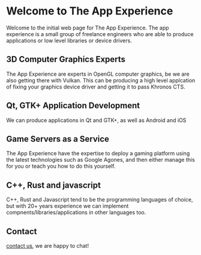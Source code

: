 # Welcome to The App Experience

Welcome to the initial web page for The App Experience. The app experience is a small group of freelance engineers who are able to produce applications or low level libraries or device drivers.

## 3D Computer Graphics Experts
The App Experience are experts in OpenGL computer graphics, be we are also getting there with Vulkan. This can be producing a high level applcation of fixing your graphics device driver and getting it to pass Khronos CTS.

## Qt, GTK+ Application Development
We can produce applications in Qt and GTK+, as well as Android and iOS

## Game Servers as a Service
The App Experience have the expertise to deploy a gaming platform using the latest technologies such as Google Agones, and then either manage this for you or teach you how to do this yourself.

## C++, Rust and javascript
C++, Rust and Javascript tend to be the programming languages of choice, but with 20+ years experience we can implement compnents/libraries/applications in other languages too.

## Contact
[contact us](john@appexperience.co.uk), we are happy to chat!
